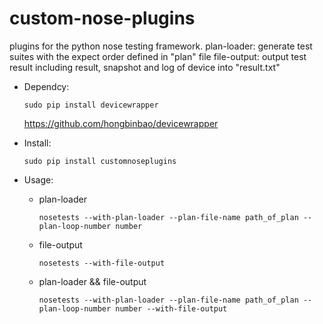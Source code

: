 custom-nose-plugins
===================
plugins for the python nose testing framework.
  plan-loader: generate test suites with the expect order defined in "plan" file
  file-output: output test result including result, snapshot and log of device into "result.txt"

* Dependcy:  
    ```
    sudo pip install devicewrapper
    ```

    https://github.com/hongbinbao/devicewrapper

* Install:   
    ```
    sudo pip install customnoseplugins
    ```

* Usage:  

  * plan-loader  
    ```
    nosetests --with-plan-loader --plan-file-name path_of_plan --plan-loop-number number 
    ```  

  * file-output  
    ```
    nosetests --with-file-output 
    ```  

  * plan-loader && file-output  
    ```
    nosetests --with-plan-loader --plan-file-name path_of_plan --plan-loop-number number --with-file-output 
    ```  
